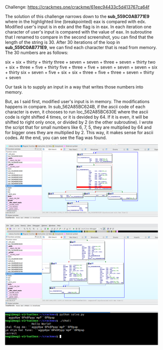 Challenge: https://crackmes.one/crackme/61eec94433c5d413767ca64f

The solution of this challenge narrows down to the **sub_559C0AB771E9** where in the highlighted line (breakpointed) eax is compared with edx. Modified user's input is in edx and the flag is in eax. In each iteration one character of user's input is compared with the value of eax. In subroutine that I renamed to compare in the second screenshot, you can find that the length of the string is 30. After 30 iterations of the loop in **sub_559C0AB771E9**, we can find each character that is read from memory. The 30 numbers are as follows: 

six + six + thirty + thirty three + seven + seven + three + seven + thirty two + six + three + five + thirty five + three + five + seven + seven + seven + six + thirty six + seven + five + six + six + three + five + three + seven + thirty + seven

Our task is to supply an input in a way that writes those numbers into memory.

But, as I said first, modified user's input is in memory. The modifications happens in compare. In sub_562A85BC624B, if the ascii code of each character is even, it chooses to run loc_562A85BC630E where the ascii code is right shifted 4 times, or it is devided by 64. If it is even, it will be shifted to right only once, or divided by 2 (in the other subroutine). I wrote the script that for small numbers like 6, 7, 5, they are multiplied by 64 and for bigger ones they are multiplied by 2. This way, it makes sense for ascii codes. At the end, you can see the flag was found.

![Image 1](https://github.com/pyDeb/crackmes/blob/main/flag_eater_crackme/Screenshot%20from%202022-01-29%2015-14-23.png)

![Image 2](https://github.com/pyDeb/crackmes/blob/main/flag_eater_crackme/Screenshot%20from%202022-01-29%2015-15-58.png)

![Image 3](https://github.com/pyDeb/crackmes/blob/main/flag_eater_crackme/Screenshot%20from%202022-01-29%2016-11-37.png)
